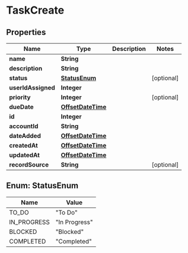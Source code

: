 # TaskCreate

## Properties
Name | Type | Description | Notes
------------ | ------------- | ------------- | -------------
**name** | **String** |  | 
**description** | **String** |  | 
**status** | [**StatusEnum**](#StatusEnum) |  |  [optional]
**userIdAssigned** | **Integer** |  | 
**priority** | **Integer** |  |  [optional]
**dueDate** | [**OffsetDateTime**](OffsetDateTime.md) |  | 
**id** | **Integer** |  | 
**accountId** | **String** |  | 
**dateAdded** | [**OffsetDateTime**](OffsetDateTime.md) |  | 
**createdAt** | [**OffsetDateTime**](OffsetDateTime.md) |  | 
**updatedAt** | [**OffsetDateTime**](OffsetDateTime.md) |  | 
**recordSource** | **String** |  |  [optional]

<a name="StatusEnum"></a>
## Enum: StatusEnum
Name | Value
---- | -----
TO_DO | &quot;To Do&quot;
IN_PROGRESS | &quot;In Progress&quot;
BLOCKED | &quot;Blocked&quot;
COMPLETED | &quot;Completed&quot;
